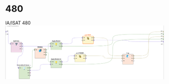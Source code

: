 # 480
IA/ISAT 480
 <img src="https://github.com/johnsaliba/480/blob/master/insideloop.PNG" width="500">
